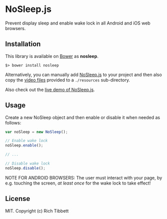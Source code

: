 # NoSleep.js

Prevent display sleep and enable wake lock in all Android and iOS web browsers.

## Installation

This library is available on [Bower](http://bower.io/) as **nosleep**.

    $> bower install nosleep

Alternatively, you can manually add [NoSleep.js](https://github.com/richtr/NoSleep.js/blob/master/NoSleep.js) to your project and then also copy the [video files](https://github.com/richtr/NoSleep.js/blob/master/resources/) provided to a `./resources` sub-directory.

Also check out the [live demo of NoSleep.js](https://richtr.github.io/NoSleep.js/example.html).

## Usage

Create a new NoSleep object and then enable or disable it when needed as follows:

``` javascript
var noSleep = new NoSleep();

// Enable wake lock
noSleep.enable();

// ...

// Disable wake lock
noSleep.disable();
```

NOTE FOR ANDROID BROWSERS: The user must interact with your page, by e.g. touching the screen, *at least once* for the wake lock to take effect!

## License

MIT. Copyright (c) Rich Tibbett
